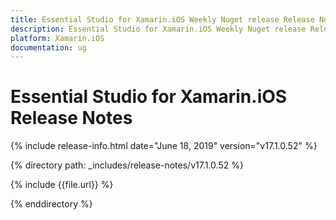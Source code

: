 ```yaml
---
title: Essential Studio for Xamarin.iOS Weekly Nuget release Release Notes  
description: Essential Studio for Xamarin.iOS Weekly Nuget release Release Notes  
platform: Xamarin.iOS
documentation: ug
---
```


# Essential Studio for Xamarin.iOS  Release Notes  

{% include release-info.html date="June 18, 2019"  version="v17.1.0.52" %} 


{% directory path: _includes/release-notes/v17.1.0.52 %}

{% include {{file.url}} %}

{% enddirectory %}